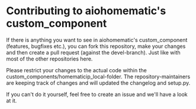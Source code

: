 # Contributing to aiohomematic's custom_component

If there is anything you want to see in aiohomematic's custom_component (features, bugfixes etc.), you can fork this repository, make your changes and then create a pull request (against the devel-branch). Just like with most of the other repositories here.

Please restrict your changes to the actual code within the custom_components/homematicip_local-folder. The repository-maintainers are keeping track of changes and will updated the changelog and setup.py.

If you can't do it yourself, feel free to create an issue and we'll have a look at it.

